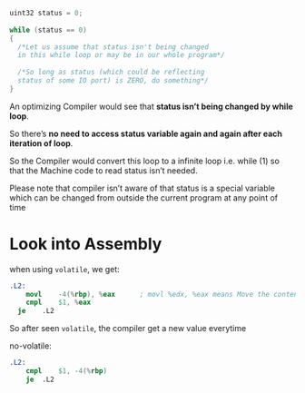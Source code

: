 ```c
uint32 status = 0; 
  
while (status == 0) 
{ 
  /*Let us assume that status isn't being changed  
  in this while loop or may be in our whole program*/
  
  /*So long as status (which could be reflecting  
  status of some IO port) is ZERO, do something*/
} 
```
An optimizing Compiler would see that **status isn’t being changed by while loop**. 

So there’s **no need to access status variable again and again after each iteration of loop**. 

So the Compiler would convert this loop to a infinite loop i.e. while (1) so that the Machine code to read status isn’t needed. 

Please note that compiler isn’t aware of that status is a special variable which can be changed from outside the current program at any point of time

# Look into Assembly

when using `volatile`, we get:
```s
.L2:
	movl	-4(%rbp), %eax      ; movl %edx, %eax means Move the contents of the edx register into the eax register
	cmpl	$1, %eax
  je	.L2
```

So after seen `volatile`, the compiler get a new value everytime 

no-volatile:
```s
.L2:
	cmpl	$1, -4(%rbp)
	je	.L2
```